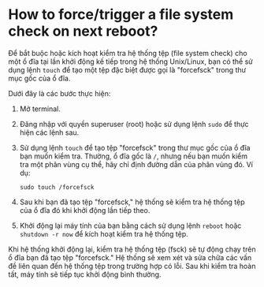 # How to force/trigger a file system check on next reboot?

Để bắt buộc hoặc kích hoạt kiểm tra hệ thống tệp (file system check) cho một ổ đĩa tại lần khởi động kế tiếp trong hệ thống Unix/Linux, bạn có thể sử dụng lệnh `touch` để tạo một tệp đặc biệt được gọi là "forcefsck" trong thư mục gốc của ổ đĩa.

Dưới đây là các bước thực hiện:

1. Mở terminal.
2. Đăng nhập với quyền superuser (root) hoặc sử dụng lệnh `sudo` để thực hiện các lệnh sau.
3. Sử dụng lệnh `touch` để tạo tệp "forcefsck" trong thư mục gốc của ổ đĩa bạn muốn kiểm tra. Thường, ổ đĩa gốc là `/`, nhưng nếu bạn muốn kiểm tra một phân vùng cụ thể, hãy chỉ định đường dẫn của phân vùng đó. Ví dụ:
    
    ```
    sudo touch /forcefsck
    
    ```
    
4. Sau khi bạn đã tạo tệp "forcefsck," hệ thống sẽ kiểm tra hệ thống tệp của ổ đĩa đó khi khởi động lần tiếp theo.
5. Khởi động lại máy tính của bạn bằng cách sử dụng lệnh `reboot` hoặc `shutdown -r now` để kích hoạt kiểm tra hệ thống tệp.

Khi hệ thống khởi động lại, kiểm tra hệ thống tệp (fsck) sẽ tự động chạy trên ổ đĩa bạn đã tạo tệp "forcefsck." Hệ thống sẽ xem xét và sửa chữa các vấn đề liên quan đến hệ thống tệp trong trường hợp có lỗi. Sau khi kiểm tra hoàn tất, máy tính sẽ tiếp tục khởi động bình thường.